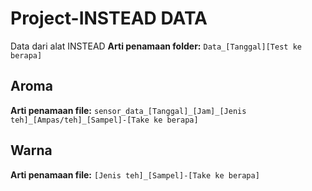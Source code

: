 # Project-INSTEAD DATA
Data dari alat INSTEAD
**Arti penamaan folder:**
`Data_[Tanggal][Test ke berapa]`

## Aroma
**Arti penamaan file:**
`sensor_data_[Tanggal]_[Jam]_[Jenis teh]_[Ampas/teh]_[Sampel]-[Take ke berapa]`

## Warna
**Arti penamaan file:**
`[Jenis teh]_[Sampel]-[Take ke berapa]`